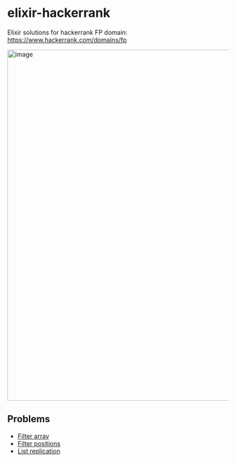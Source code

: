 # elixir-hackerrank

Elixir solutions for hackerrank FP domain: https://www.hackerrank.com/domains/fp

<img width="800" alt="image" src="https://github.com/user-attachments/assets/9bc03244-fb2b-4c7f-b3d3-d3d495b72d33">

## Problems

- [Filter array](https://www.hackerrank.com/challenges/fp-filter-array/problem)
- [Filter positions](https://www.hackerrank.com/challenges/fp-filter-positions-in-a-list/problem)
- [List replication](https://www.hackerrank.com/challenges/fp-list-replication/problem)
